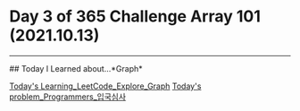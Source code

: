 # Day 3 of 365 Challenge Array 101 (2021.10.13)
<hr/>
## Today I Learned about...*Graph*

[Today's Learning_LeetCode_Explore_Graph](https://leetcode.com/explore/learn/card/graph/)
[Today's problem_Programmers_입국심사]()
[]()